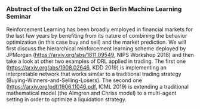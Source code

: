 ### Abstract of the talk on 22nd Oct in Berlin Machine Learning Seminar

Reinforcement Learning has been broadly employed in financial markets for the last few years by benefiting from its nature of combining the behavior optimization (in this case buy and sell) and the market prediction.
We will first discuss the hierarchical reinforcement learning scheme deployed by JPMorgan (<https://arxiv.org/abs/1811.09549>, NIPS Workshop 2018) and then take a look at other two examples of DRL applied in trading.
The first one (<https://arxiv.org/abs/1908.02646>, KDD 2019) is implementing an interpretable network that works similar to a traditional trading strategy (Buying-Winners-and-Selling-Losers).
The second one (<https://arxiv.org/pdf/1906.11046.pdf>, ICML 2019) is extending a traditional mathematical model (the Almgren and Chriss model) to a multi-agent setting in order to optimize a liquidation strategy.
